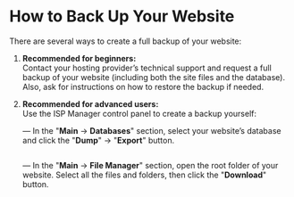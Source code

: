 # How to Back Up Your Website

There are several ways to create a full backup of your website:

1. **Recommended for beginners:**  
   Contact your hosting provider’s technical support and request a full backup of your website (including both the site files and the database). Also, ask for instructions on how to restore the backup if needed.

2. **Recommended for advanced users:**  
   Use the ISP Manager control panel to create a backup yourself:  
   
   — In the "**Main** → **Databases**" section, select your website’s database and click the "**Dump**" → "**Export**" button.  
   
   <figure><img src="../../.gitbook/assets/изображение (23).png" alt=""><figcaption></figcaption></figure>
   
   — In the "**Main** → **File Manager**" section, open the root folder of your website. Select all the files and folders, then click the "**Download**" button.  
   
   <figure><img src="../../.gitbook/assets/изображение (113).png" alt=""><figcaption></figcaption></figure>